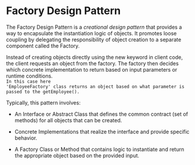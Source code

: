 # Factory Design Pattern

The Factory Design Pattern is a <em>creational design pattern</em> that provides a way to encapsulate the instantiation logic of objects. 
It promotes loose coupling by delegating the responsibility of object creation to a separate component called the Factory.

Instead of creating objects directly using the new keyword in client code, the client requests an object from the factory. 
The factory then decides which concrete implementation to return based on input parameters or runtime conditions.<br>
<code>In this case here 'EmployeeFactory' class returns an object based on what parameter is passed to the getEmployee().</code>

Typically, this pattern involves:

- An Interface or Abstract Class that defines the common contract (set of methods) for all objects that can be created.

- Concrete Implementations that realize the interface and provide specific behavior.

- A Factory Class or Method that contains logic to instantiate and return the appropriate object based on the provided input.

